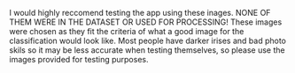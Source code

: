 I would highly reccomend testing the app using these inages.
NONE OF THEM WERE IN THE DATASET OR USED FOR PROCESSING!
These images were chosen as they fit the criteria of what a good image for the classification would look like. 
Most people have darker irises and bad photo skils so it may be less accurate when testing themselves, so please use the images provided for testing purposes.
